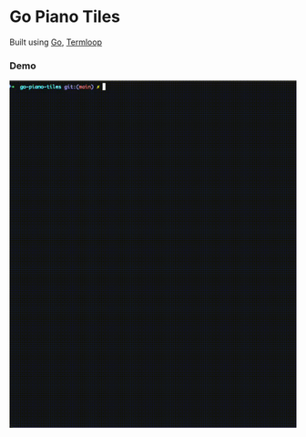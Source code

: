 # Go Piano Tiles

Built using [Go](https://pkg.go.dev/), [Termloop](https://github.com/JoelOtter/termloop)

### Demo
![til](./demo.gif)